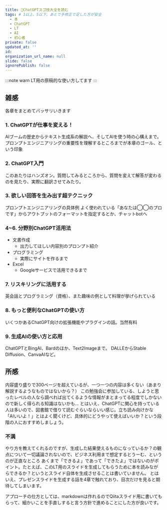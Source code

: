 ```yaml
---
title: 🔰ChatGPTスゴ技大全を読む
tags: # 1以上、5以下。あとで手修正で足した方が安全
  - 本
  - ChatGPT
  - LT
  - AI
  - 初心者
private: false
updated_at: ''
id: 
organization_url_name: null
slide: false
ignorePublish: false
---
```


:::note warn
LT用の原稿的な使い方してます
:::

## 雑感
各章をまとめてバッサリいきます

### 1. ChatGPTが仕事を変える！
AIブームの歴史からテキスト生成系の解説へ、そしてAIを使う時の心構えまで。
プロンプトエンジニアリングの重要性を理解するところまでが本章のゴール、という印象

### 2. ChatGPT入門
このあたりはハンズオン。質問してみるところから、質問を変えて解答が変わるのを見たり、実際に翻訳させてみたり。

### 3. 欲しい回答を生み出す超テクニック
プロンプトエンジニアリングの具体例
よく使われている「あなたは◯◯のプロです」からアウトプットのフォーマットを指定するとか、チャットbotへ

### 4~6. 分野別ChatGPT活用法
- 文書作成
  - 出力してほしい内容別のプロンプト紹介
- プログラミング
  - 実際にサイトを作るまで
- Excel
  - Googleサービスで活用できるまで

### 7. リスキリングに活用する
英会話とプログラミング（資格）、また趣味の例として料理が挙げられている

### 8. もっと便利なChatGPTの使い方
いくつかあるChatGPT向けの拡張機能やプラグインの話。当然有料

### 9. 生成AIの使い方と応用
ChatGPTとBingAI、Bardのほか、Text2Imageまで。
DALLEからStable Diffusion、CanvaAIなど。

## 所感
内容盛り盛りで300ページを超えているが、一つ一つの内容は多くない（あまり解説するようなものではないから？）
この勉強会に参加している、しようと思ったレベルの人なら調べれば出てくるような情報がまとまってる程度でしかないので新しく得られる知識はないかも…
とはいえ、ChatGPTに関心を持っている人は多いので、図書館で借りて読むぐらいならいい感じ。立ち読み向けかな
「AIいいよ！」とはよく聞くけど、具体的にどうやって使えばいいか？という段階の人におすすめしましょう。

### 不満
やり方を教えてくれるのですが、生成した結果使えるものになっているか？の観点について一切議論されないので、ビジネス利用まで想定するとうーむ、というのが正直なところ
あくまで「できるよ」であって「できたよ」ではないのがポイント。たとえば、このLT用のスライドを生成してもらうために本を読みながらできるか？というとスライド自体を生成させることは書いていません。
とはいえ、プレゼンスライドを生成する話を4章で触れており、目次だけを見ると期待してしまいます。

アプローチの仕方としては、markdownは作れるのでQiitaスライド用に書いてもらって、細かいことを手直しすると言う方針で進めることにした方が良いです。
